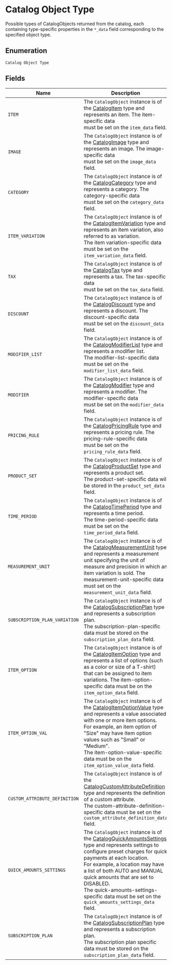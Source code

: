 
# Catalog Object Type

Possible types of CatalogObjects returned from the catalog, each
containing type-specific properties in the `*_data` field corresponding to the specified object type.

## Enumeration

`Catalog Object Type`

## Fields

| Name | Description |
|  --- | --- |
| `ITEM` | The `CatalogObject` instance is of the [CatalogItem](../../doc/models/catalog-item.md) type and represents an item. The item-specific data<br>must be set on the `item_data` field. |
| `IMAGE` | The `CatalogObject` instance is of the [CatalogImage](../../doc/models/catalog-image.md) type and represents an image. The image-specific data<br>must be set on the `image_data` field. |
| `CATEGORY` | The `CatalogObject` instance is of the [CatalogCategory](../../doc/models/catalog-category.md) type and represents a category. The category-specific data<br>must be set on the `category_data` field. |
| `ITEM_VARIATION` | The `CatalogObject` instance is of the  [CatalogItemVariation](../../doc/models/catalog-item-variation.md) type and represents an item variation, also referred to as variation.<br>The item variation-specific data must be set on the `item_variation_data` field. |
| `TAX` | The `CatalogObject` instance is of the [CatalogTax](../../doc/models/catalog-tax.md) type and represents a tax. The tax-specific data<br>must be set on the `tax_data` field. |
| `DISCOUNT` | The `CatalogObject` instance is of the [CatalogDiscount](../../doc/models/catalog-discount.md) type and represents a discount. The discount-specific data<br>must be set on the `discount_data` field. |
| `MODIFIER_LIST` | The `CatalogObject` instance is of the [CatalogModifierList](../../doc/models/catalog-modifier-list.md) type and represents a modifier list.<br>The modifier-list-specific data must be set on the `modifier_list_data` field. |
| `MODIFIER` | The `CatalogObject` instance is of the [CatalogModifier](../../doc/models/catalog-modifier.md) type and represents a modifier. The modifier-specific data<br>must be set on the `modifier_data` field. |
| `PRICING_RULE` | The `CatalogObject` instance is of the [CatalogPricingRule](../../doc/models/catalog-pricing-rule.md) type and represents a pricing rule. The pricing-rule-specific data<br>must be set on the `pricing_rule_data` field. |
| `PRODUCT_SET` | The `CatalogObject` instance is of the [CatalogProductSet](../../doc/models/catalog-product-set.md) type and represents a product set.<br>The product-set-specific data will be stored in the `product_set_data` field. |
| `TIME_PERIOD` | The `CatalogObject` instance is of the [CatalogTimePeriod](../../doc/models/catalog-time-period.md) type and represents a time period.<br>The time-period-specific data must be set on the `time_period_data` field. |
| `MEASUREMENT_UNIT` | The `CatalogObject` instance is of the [CatalogMeasurementUnit](../../doc/models/catalog-measurement-unit.md) type and represents a measurement unit specifying the unit of<br>measure and precision in which an item variation is sold. The measurement-unit-specific data must set on the `measurement_unit_data` field. |
| `SUBSCRIPTION_PLAN_VARIATION` | The `CatalogObject` instance is of the [CatalogSubscriptionPlan](../../doc/models/catalog-subscription-plan.md) type and represents a subscription plan.<br>The subscription-plan-specific data must be stored on the `subscription_plan_data` field. |
| `ITEM_OPTION` | The `CatalogObject` instance is of the [CatalogItemOption](../../doc/models/catalog-item-option.md) type and represents a list of options (such as a color or size of a T-shirt)<br>that can be assigned to item variations. The item-option-specific data must be on the `item_option_data` field. |
| `ITEM_OPTION_VAL` | The `CatalogObject` instance is of the [CatalogItemOptionValue](../../doc/models/catalog-item-option-value.md) type and represents a value associated with one or more item options.<br>For example, an item option of "Size" may have item option values such as "Small" or "Medium".<br>The item-option-value-specific data must be on the `item_option_value_data` field. |
| `CUSTOM_ATTRIBUTE_DEFINITION` | The `CatalogObject` instance is of the [CatalogCustomAttributeDefinition](../../doc/models/catalog-custom-attribute-definition.md) type and represents the definition of a custom attribute.<br>The custom-attribute-definition-specific data must be set on the `custom_attribute_definition_data` field. |
| `QUICK_AMOUNTS_SETTINGS` | The `CatalogObject` instance is of the [CatalogQuickAmountsSettings](../../doc/models/catalog-quick-amounts-settings.md) type and represents settings to configure preset charges for quick payments at each location.<br>For example, a location may have a list of both AUTO and MANUAL quick amounts that are set to DISABLED.<br>The quick-amounts-settings-specific data must be set on the `quick_amounts_settings_data` field. |
| `SUBSCRIPTION_PLAN` | The `CatalogObject` instance is of the [CatalogSubscriptionPlan](../../doc/models/catalog-subscription-plan.md) type and represents a subscription plan.<br>The subscription plan specific data must be stored on the `subscription_plan_data` field. |

